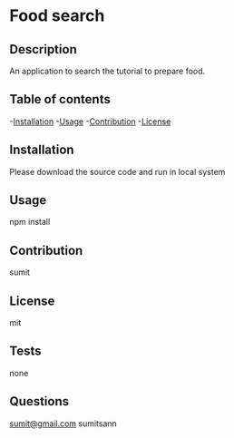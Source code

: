 
  # Food search
  
  ## Description
  An application to search the tutorial to prepare food.

  ## Table of contents
  -[Installation](#Installation)
  -[Usage](#Usage)
  -[Contribution](#Contribution)
  -[License](#License)

  ## Installation
  Please download the source code and run in local system

  ## Usage
  npm install
  
  ## Contribution
  sumit

  ## License
  mit

  ## Tests
  none

  
  ## Questions
  sumit@gmail.com
  sumitsann

   
  